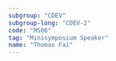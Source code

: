 ```yaml
---
subgroup: "CDEV"
subgroup-long: "CDEV-2"
code: "MS06"
tag: "Minisymposium Speaker"
name: "Thomas Fai"
---
```

